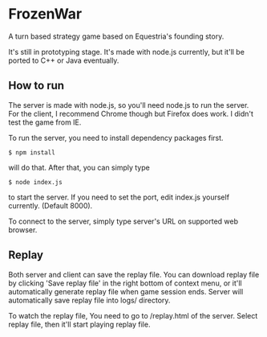 FrozenWar
=========

A turn based strategy game based on Equestria's founding story.

It's still in prototyping stage.
It's made with node.js currently, but it'll be ported to C++ or Java eventually.

How to run
----------

The server is made with node.js, so you'll need node.js to run the server.
For the client, I recommend Chrome though but Firefox does work. I didn't test
the game from IE.

To run the server, you need to install dependency packages first.
```
$ npm install
```
will do that.
After that, you can simply type
```
$ node index.js
```
to start the server. 
If you need to set the port, edit index.js yourself currently. (Default 8000).

To connect to the server, simply type server's URL on supported web browser.

Replay
------

Both server and client can save the replay file.
You can download replay file by clicking 'Save replay file' in the right bottom
of context menu, or it'll automatically generate replay file when game session
ends.
Server will automatically save replay file into logs/ directory.

To watch the replay file, You need to go to /replay.html of the server.
Select replay file, then it'll start playing replay file.
